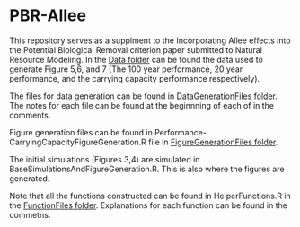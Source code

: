 # PBR-Allee

This repository serves as a supplment to the Incorporating Allee effects into the Potential Biological
Removal criterion paper submitted to Natural Resource Modeling. In the [Data folder](https://github.com/haiderstats/PBR-Allee/tree/master/Data) can be found the data used to generate Figure 5,6, and 7 (The 100 year performance, 20 year performance, and the carrying capacity performance respectively). 

The files for data generation can be found in [DataGenerationFiles folder](https://github.com/haiderstats/PBR-Allee/tree/master/DataGenerationFiles). The notes for each file can be found at the beginnning of each of in the comments.

Figure generation files can be found in Performance-CarryingCapacityFigureGeneration.R file in  [FigureGenerationFiles folder](https://github.com/haiderstats/PBR-Allee/tree/master/FigureGenerationFiles). 

The initial simulations (Figures 3,4) are simulated in BaseSimulationsAndFigureGeneration.R. This is also where the figures are generated.

Note that all the functions constructed can be found in HelperFunctions.R in the [FunctionFiles folder](https://github.com/haiderstats/PBR-Allee/tree/master/FunctionFiles). Explanations for each function can be found in the commetns.


